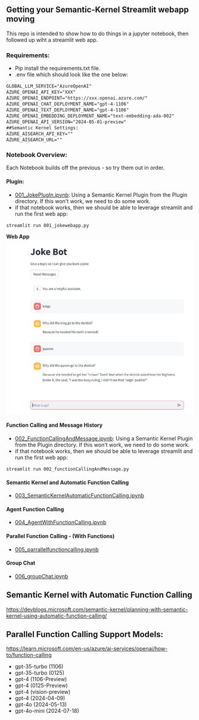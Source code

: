 ## Getting your Semantic-Kernel Streamlit webapp moving

This repo is intended to show how to do things in a jupyter notebook, then followed up wiht a streamlit web app.

### Requirements:
- Pip install the requirements.txt file.
- .env file which should look like the one below:

```
GLOBAL_LLM_SERVICE="AzureOpenAI"
AZURE_OPENAI_API_KEY="XXX"
AZURE_OPENAI_ENDPOINT="https://xxx.openai.azure.com/"
AZURE_OPENAI_CHAT_DEPLOYMENT_NAME="gpt-4-1106"
AZURE_OPENAI_TEXT_DEPLOYMENT_NAME="gpt-4-1106"
AZURE_OPENAI_EMBEDDING_DEPLOYMENT_NAME="text-embedding-ada-002"
AZURE_OPENAI_API_VERSION="2024-05-01-preview"
##Semantic Kernel Settings:
AZURE_AISEARCH_API_KEY=""
AZURE_AISEARCH_URL=""
```

### Notebook Overview:

Each Notebook builds off the previous - so try them out in order.

#### Plugin:
- [001_JokePlugIn.ipynb](001_JokePlugIn.ipynb): Using a Semantic Kernel Plugin from the Plugin directory.  If this won't work, we need to do some work.
- if that notebook works, then we should be able to leverage streamlit and run the first web app:
```
streamlit run 001_jokewebapp.py
```
**Web App**
![jokeBot](images/jokeBot.jpg)

#### Function Calling and Message History
- [002_FunctionCallingAndMessage.ipynb](002_FunctionCallingAndMessage.ipynb): Using a Semantic Kernel Plugin from the Plugin directory.  If this won't work, we need to do some work.
- if that notebook works, then we should be able to leverage streamlit and run the first web app:
```
streamlit run 002_functionCallingAndMessage.py
```
#### Semantic Kernel and Automatic Function Calling
- [003_SemanticKernelAutomaticFunctionCalling.ipynb](003_SemanticKernelAutomaticFunctionCalling.ipynb)

#### Agent Function Calling
- [004_AgentWithFunctionCalling.ipynb](004_AgentWithFunctionCalling.ipynb)

#### Parallel Function Calling - (With Functions)
- [005_parrallelfunctioncalling.ipynb](005_parrallelfunctioncalling.ipynb)

#### Group Chat
- [006_groupChat.ipynb](006_groupChat.ipynb)



## Semantic Kernel with Automatic Function Calling
https://devblogs.microsoft.com/semantic-kernel/planning-with-semantic-kernel-using-automatic-function-calling/


## Parallel Function Calling Support Models:
https://learn.microsoft.com/en-us/azure/ai-services/openai/how-to/function-calling

- gpt-35-turbo (1106)
- gpt-35-turbo (0125)
- gpt-4 (1106-Preview)
- gpt-4 (0125-Preview)
- gpt-4 (vision-preview)
- gpt-4 (2024-04-09)
- gpt-4o (2024-05-13)
- gpt-4o-mini (2024-07-18)


